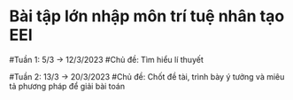 # Bài tập lớn nhập môn trí tuệ nhân tạo EEI
#Tuần 1: 5/3 -> 12/3/2023
#Chủ đề: Tìm hiểu lí thuyết

#Tuần 2: 13/3 -> 20/3/2023
#Chủ đề: Chốt đề tài, trình bày ý tưởng và miêu tả phương pháp để giải bài toán
